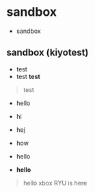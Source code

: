 # sandbox

- sandbox

## sandbox (kiyotest)
- test
- test
**test**
> test
- hello
- hi
- hej
- how

- hello
- **hello**
> hello
xbox
RYU is here
